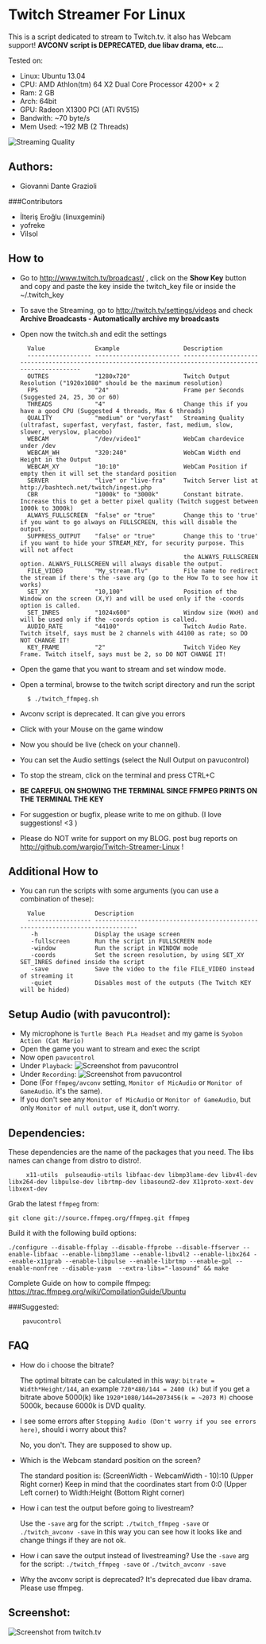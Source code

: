 Twitch Streamer For Linux
=========================

This is a script dedicated to stream to Twitch.tv. it also has Webcam support!
**AVCONV script is DEPRECATED, due libav drama, etc...**

Tested on:
* Linux:    Ubuntu 13.04
* CPU:      AMD Athlon(tm) 64 X2 Dual Core Processor 4200+ × 2
* Ram:      2 GB
* Arch:     64bit
* GPU:      Radeon X1300 PCI (ATI RV515)
* Bandwith: ~70 byte/s
* Mem Used: ~192 MB (2 Threads)

![Streaming Quality](https://raw.github.com/wargio/Twitch-Streamer-Linux/master/Screenshots/Streaming-Quality.png)

Authors:
--------

* Giovanni Dante Grazioli

###Contributors

* İlteriş Eroğlu (linuxgemini)
* yofreke
* Vilsol

How to
------

* Go to http://www.twitch.tv/broadcast/ , click on the **Show Key** button and copy and paste the key inside the twitch_key file or inside the ~/.twitch_key
* To save the Streaming, go to http://twitch.tv/settings/videos and check **Archive Broadcasts - Automatically archive my broadcasts**
* Open now the twitch.sh and edit the settings

        Value              Example                  Description
        ------------------ ------------------------ ---------------------------------------------------------------------------------------------------------
        OUTRES             "1280x720"               Twitch Output Resolution ("1920x1080" should be the maximum resolution)
        FPS                "24"                     Frame per Seconds (Suggested 24, 25, 30 or 60)
        THREADS            "4"                      Change this if you have a good CPU (Suggested 4 threads, Max 6 threads)
        QUALITY            "medium" or "veryfast"   Streaming Quality (ultrafast, superfast, veryfast, faster, fast, medium, slow, slower, veryslow, placebo)
        WEBCAM             "/dev/video1"            WebCam chardevice under /dev
        WEBCAM_WH          "320:240"                WebCam Width end Height in the Output
        WEBCAM_XY          "10:10"                  WebCam Position if empty then it will set the standard position
        SERVER             "live" or "live-fra"     Twitch Server list at http://bashtech.net/twitch/ingest.php
        CBR                "1000k" to "3000k"       Constant bitrate. Increase this to get a better pixel quality (Twitch suggest between 1000k to 3000k)
        ALWAYS_FULLSCREEN  "false" or "true"        Change this to 'true' if you want to go always on FULLSCREEN, this will disable the output.
        SUPPRESS_OUTPUT    "false" or "true"        Change this to 'true' if you want to hide your STREAM_KEY, for security purpose. This will not affect
                                                    the ALWAYS_FULLSCREEN option. ALWAYS_FULLSCREEN will always disable the output.
        FILE_VIDEO         "My_stream.flv"          File name to redirect the stream if there's the -save arg (go to the How To to see how it works)
        SET_XY             "10,100"                 Position of the Window on the screen (X,Y) and will be used only if the -coords option is called.
        SET_INRES          "1024x600"               Window size (WxH) and will be used only if the -coords option is called.
        AUDIO_RATE         "44100"                  Twitch Audio Rate. Twitch itself, says must be 2 channels with 44100 as rate; so DO NOT CHANGE IT!
        KEY_FRAME          "2"                      Twitch Video Key Frame. Twitch itself, says must be 2, so DO NOT CHANGE IT!

* Open the game that you want to stream and set window mode.
* Open a terminal, browse to the twitch script directory and run the script

        $ ./twitch_ffmpeg.sh

* Avconv script is deprecated. It can give you errors
* Click with your Mouse on the game window
* Now you should be live (check on your channel).
* You can set the Audio settings (select the Null Output on pavucontrol)
* To stop the stream, click on the terminal and press CTRL+C
* **BE CAREFUL ON SHOWING THE TERMINAL SINCE FFMPEG PRINTS ON THE TERMINAL THE KEY**
* For suggestion or bugfix, please write to me on github. (I love suggestions! <3 )
* Please do NOT write for support on my BLOG. post bug reports on http://github.com/wargio/Twitch-Streamer-Linux !

Additional How to
-----------------

* You can run the scripts with some arguments (you can use a combination of these):

        Value              Description
        ------------------ -------------------------------------------------------------------------------
         -h                Display the usage screen
         -fullscreen       Run the script in FULLSCREEN mode
         -window           Run the script in WINDOW mode
         -coords           Set the screen resolution, by using SET_XY SET_INRES defined inside the script
         -save             Save the video to the file FILE_VIDEO instead of streaming it
         -quiet            Disables most of the outputs (The Twitch KEY will be hided)


Setup Audio (with pavucontrol):
-------------------------------
* My microphone is `Turtle Beach PLa Headset` and my game is `Syobon Action (Cat Mario)`
* Open the game you want to stream and exec the script
* Now open `pavucontrol`
* Under `Playback`:
![Screenshot from pavucontrol](https://raw.github.com/wargio/Twitch-Streamer-Linux/master/Screenshots/Twitch_Audio00.png)
* Under `Recording`:
![Screenshot from pavucontrol](https://raw.github.com/wargio/Twitch-Streamer-Linux/master/Screenshots/Twitch_Audio01.png)
* Done (For `ffmpeg/avconv` setting,  `Monitor of MicAudio` or `Monitor of GameAudio`. it's the same).
* If you don't see any `Monitor of MicAudio` or `Monitor of GameAudio`, but only `Monitor of null output`, use it, don't worry.

Dependencies:
-------------
These dependencies are the name of the packages that you need. The libs names can change from distro to distro!.

         x11-utils  pulseaudio-utils libfaac-dev libmp3lame-dev libv4l-dev libx264-dev libpulse-dev librtmp-dev libasound2-dev X11proto-xext-dev libxext-dev

Grab the latest `ffmpeg` from:

	git clone git://source.ffmpeg.org/ffmpeg.git ffmpeg

Build it with the following build options:

	./configure --disable-ffplay --disable-ffprobe --disable-ffserver --enable-libfaac --enable-libmp3lame --enable-libv4l2 --enable-libx264 --enable-x11grab --enable-libpulse --enable-librtmp --enable-gpl --enable-nonfree --disable-yasm  --extra-libs="-lasound" && make

Complete Guide on how to compile ffmpeg: https://trac.ffmpeg.org/wiki/CompilationGuide/Ubuntu

###Suggested:

        pavucontrol

FAQ
---
* How do i choose the bitrate?

	The optimal bitrate can be calculated in this way: `bitrate = Width*Height/144`,
	an example `720*480/144 = 2400 (k)` but if you get a bitrate above 5000(k)
	like `1920*1080/144=2073456(k = ~2073 M)` choose 5000k, because 6000k is
	DVD quality.

* I see some errors after `Stopping Audio (Don't worry if you see errors here)`, should i worry about this?

	No, you don't. They are supposed to show up.

* Which is the Webcam standard position on the screen?

	The standard position is: (ScreenWidth - WebcamWidth - 10):10 (Upper Right corner)
	Keep in mind that the coordinates start from 0:0 (Upper Left corner) to Width:Height (Bottom Right corner)

* How i can test the output before going to livestream?

	Use the `-save` arg for the script: `./twitch_ffmpeg -save` or `./twitch_avconv -save`
	in this way you can see how it looks like and change things if they are not ok.

* How i can save the output instead of livestreaming?
	Use the `-save` arg for the script: `./twitch_ffmpeg -save` or `./twitch_avconv -save`

* Why the avconv script is deprecated?
	It's deprecated due libav drama. Please use ffmpeg.


Screenshot:
-----------

![Screenshot from twitch.tv](https://raw.github.com/wargio/Twitch-Streamer-Linux/master/Screenshots/Screenshot.png)
